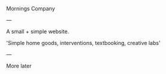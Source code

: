 Mornings Company

—

A small + simple website.

'Simple home goods, interventions, textbooking, creative labs'

—

More later
